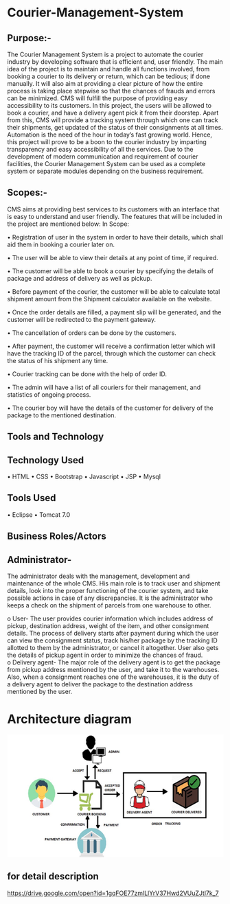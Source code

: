 # Courier-Management-System

## Purpose:-

The Courier Management System is a project to automate the courier industry by developing software that is efficient and, user friendly.
The main idea of the project is to maintain and handle all functions involved, from booking a courier to its delivery or return, which can be tedious; if done manually. 
It will also aim at providing a clear picture of how the entire process is taking place stepwise so that the chances of frauds and errors can be minimized.
CMS will fulfill the purpose of providing easy accessibility to its customers. 
In this project, the users will be allowed to book a courier, and have a delivery agent pick it from their doorstep.
Apart from this, CMS will provide a tracking system through which one can track their shipments, get updated of the status of their consignments at all times.
Automation is the need of the hour in today’s fast growing world. Hence, this project will prove to be a boon to the courier industry by imparting transparency and easy accessibility of all the services. Due to the development of modern communication and requirement of courier facilities, the Courier Management System can be used as a complete system or separate modules depending on the business requirement.

## Scopes:-

CMS aims at providing best services to its customers with an interface that is easy to understand and user friendly. The features that will be included in the project are mentioned below:
   In Scope:
   
•	Registration of user in the system in order to have their details, which shall aid them in booking a courier later on.

•	The user will be able to view their details at any point of time, if required. 

•	The customer will be able to book a courier by specifying the details of package and address of delivery as well as pickup.

•	Before payment of the courier, the customer will be able to calculate total shipment amount from the Shipment calculator available on the website.

•	Once the order details are filled, a payment slip will be generated, and the customer will be redirected to the payment gateway.

•	The cancellation of orders can be done by the customers. 

•	After payment, the customer will receive a confirmation letter which will have the tracking ID of the parcel, through which the customer can check the status of his shipment any time.

•	Courier tracking can be done with the help of order ID.

•	The admin will have a list of all couriers for their management, and statistics of ongoing process.

•	The courier boy will have the details of the customer for delivery of the package to the mentioned destination.


## Tools and Technology

## Technology Used

•	HTML
•	CSS
•	Bootstrap
•	Javascript
•	JSP
•	Mysql


## Tools Used

•	Eclipse
•	Tomcat 7.0

## Business Roles/Actors
## Administrator- 
The administrator deals with the management, development and maintenance of the whole CMS. His main role is to track user and shipment details, look into the proper functioning of the courier system, and take possible actions in case of any discrepancies. It is the administrator who keeps a check on the shipment of parcels from one warehouse to other.

o	User- The user provides courier information which includes address of pickup, destination address, weight of the item, and other consignment details. The process of delivery starts after payment during which the user can view the consignment status, track his/her package by the tracking ID allotted to them by the administrator, or cancel it altogether. User also gets the details of pickup agent in order to minimize the chances of fraud.  
o	Delivery agent- The major role of the delivery agent is to get the package from pickup address mentioned by the user, and take it to the warehouses. Also, when a consignment reaches one of the warehouses, it is the duty of a delivery agent to deliver the package to the destination address mentioned by the user. 

# Architecture diagram  
![image](WebContent/Picture1.png)

## for detail description
https://drive.google.com/open?id=1gqFOE77zmlLlYrV37Hwd2VUuZJtl7k_7
